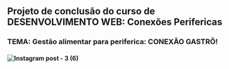 ## Projeto de conclusão do curso de DESENVOLVIMENTO WEB: Conexões Perifericas
### TEMA: Gestão alimentar para periferica: CONEXÃO GASTRÔ!
#### ![Instagram post - 3 (6)](https://github.com/thifanny-tif/gest-o-alimentar/assets/128502624/bff64728-c056-4c90-865b-c37b33bdba89)

